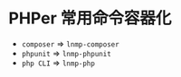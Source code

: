 # PHPer 常用命令容器化

* `composer` => `lnmp-composer`
* `phpunit`  => `lnmp-phpunit`
* `php CLI`  => `lnmp-php`
